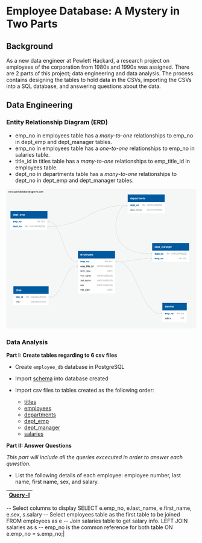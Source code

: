 # Employee Database: A Mystery in Two Parts

## Background

As a new data engineer at Pewlett Hackard, a research project on employees of the corporation from 1980s and 1990s was assigned. There are 2 parts of this project; data engineering and data analysis. The process contains designing the tables to hold data in the CSVs, importing the CSVs into a SQL database, and answering questions about the data. 

## Data Engineering

### Entity Relationship Diagram (ERD)

- emp_no in employees table has a *many-to-one* relationships to emp_no in dept_emp and dept_manager tables.
- emp_no in employees table has a *one-to-one* relationships to emp_no in salaries table.
- title_id in titles table has a *many-to-one* relationships to emp_title_id in employees table.
- dept_no in departments table has a *many-to-one* relationships to dept_no in dept_emp and dept_manager tables.

![Employee_ERD](Images/employee_DBD.png)

### Data Analysis

**Part I: Create tables regarding to 6 csv files**

- Create `employee_db` database in PostgreSQL 
- Import [schema](EmployeeSQL/employee_schema.sql) into database created
- Import csv files to tables created as the following order:

  * [titles](Resources/titles.csv)
  * [employees](Resources/employees.csv)
  * [departments](Resources/departments.csv)
  * [dept_emp](Resources/dept_emp.csv)
  * [dept_manager](Resources/dept_manager.csv)
  * [salaries](Resources/salaries.csv)

**Part II: Answer Questions**

*This part will include all the queries excecuted in order to answer each quwstion.* 

- List the following details of each employee: employee number, last name, first name, sex, and salary.

[Query-I](EmployeeSQL/Q1.sql)|
------------------------------|
-- Select columns to display
SELECT e.emp_no, e.last_name, e.first_name, e.sex, s.salary
-- Select employees table as the first table to be joined
FROM employees as e
  -- Join salaries table to get salary info.
  LEFT JOIN salaries as s
  -- emp_no is the common reference for both table
  ON e.emp_no = s.emp_no;|


